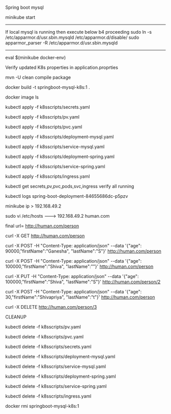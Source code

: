 Spring boot mysql


minikube start


-----

If local mysql is running then execute below b4 proceeding
  sudo ln -s /etc/apparmor.d/usr.sbin.mysqld /etc/apparmor.d/disable/
sudo apparmor_parser -R /etc/apparmor.d/usr.sbin.mysqld
 
 -------

 eval $(minikube docker-env)


Verify updated K8s properties in application.proprties


mvn -U clean compile package


docker build -t springboot-mysql-k8s:1 .


docker image ls


kubectl apply -f k8sscripts/secrets.yaml


kubectl apply -f k8sscripts/pv.yaml


kubectl apply -f k8sscripts/pvc.yaml


kubectl apply -f k8sscripts/deployment-mysql.yaml


kubectl apply -f k8sscripts/service-mysql.yaml


kubectl apply -f k8sscripts/deployment-spring.yaml


kubectl apply -f k8sscripts/service-spring.yaml


kubectl apply -f k8sscripts/ingress.yaml


kubectl get secrets,pv,pvc,pods,svc,ingress                verify all running

kubectl logs spring-boot-deployment-84655686dc-p5pzv


minikube ip  > 192.168.49.2


sudo vi /etc/hosts ---> 192.168.49.2 human.com


final url= http://human.com/person


curl -X GET http://human.com/person


curl -X POST -H "Content-Type: application/json" --data '{"age": 90000,"firstName":"Ganesha", "lastName":"S"}' http://human.com/person


curl -X POST -H "Content-Type: application/json" --data '{"age": 100000,"firstName":"Shiva", "lastName":""}' http://human.com/person


curl -X PUT -H "Content-Type: application/json" --data '{"age": 100000,"firstName":"Shiva", "lastName":"S"}' http://human.com/person/2



curl -X POST -H "Content-Type: application/json" --data '{"age": 30,"firstName":"Shivapriya", "lastName":"t"}' http://human.com/person


curl -X DELETE http://human.com/person/3


CLEANUP


kubectl delete -f k8sscripts/pv.yaml


kubectl delete -f k8sscripts/pvc.yaml


kubectl delete -f k8sscripts/secrets.yaml


kubectl delete -f k8sscripts/deployment-mysql.yaml 


kubectl delete -f k8sscripts/service-mysql.yaml


kubectl delete -f k8sscripts/deployment-spring.yaml


kubectl delete -f k8sscripts/service-spring.yaml


kubectl delete -f k8sscripts/ingress.yaml


docker rmi springboot-mysql-k8s:1